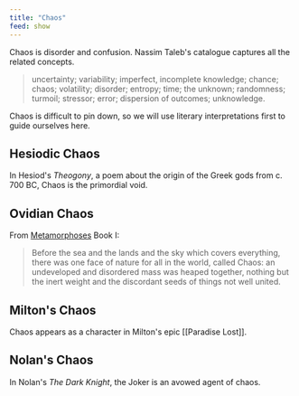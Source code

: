```yaml
---
title: "Chaos"
feed: show
---
```


Chaos is disorder and confusion. Nassim Taleb's catalogue captures all the related concepts.

> uncertainty; variability; imperfect, incomplete knowledge; chance; chaos; volatility; disorder; entropy; time; the unknown; randomness; turmoil; stressor; error; dispersion of outcomes; unknowledge.

Chaos is difficult to pin down, so we will use literary interpretations first to guide ourselves here. 

## Hesiodic Chaos

In Hesiod's _Theogony_, a poem about the origin of the Greek gods from c. 700 BC, Chaos is the primordial void. 

## Ovidian Chaos

From [Metamorphoses](https://www.worldcat.org/title/metamorphoses/oclc/52547579) Book I:

> Before the sea and the lands and the sky which covers everything, there was one face of nature for all in the world, called Chaos: an undeveloped and disordered mass was heaped together, nothing but the inert weight and the discordant seeds of things not well united.


## Milton's Chaos

Chaos appears as a character in Milton's epic [[Paradise Lost]].

## Nolan's Chaos

In Nolan's _The Dark Knight_, the Joker is an avowed agent of chaos. 